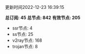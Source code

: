更新时间2022-12-23 16:39:15

**总订阅: 45**
**总节点: 842**
**有效节点: 205**
- ssr节点: 4
- ss节点: 25
- v2ray节点: 168
- trojan节点: 8
